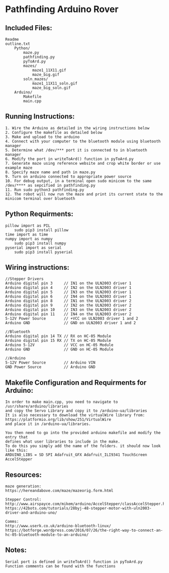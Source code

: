 # Pathfinding Arduino Rover

## Included Files:
    Readme
    outline.txt
        Python/
            maze.py
            pathfinding.py
            pyToArd.py
            mazes/
                maze1_11X11.gif
                maze_big.gif
            soln_mazes/
                maze1_11X11_soln.gif
                maze_big_soln.gif
        Arduino/
            Makefile
            main.cpp


## Running Instructions:
    1. Wire the Arduino as detailed in the wiring instructions below
    2. Configure the makefile as detailed below
    3. Make and upload to the arduino
    4. Connect with your computer to the bluetooth module using bluetooth manager
    5. Determine what /dev/*** port it is connected to in bluetooth manager
    6. Modify the port in writeToArd() function in pyToArd.py
    7. Generate maze using reference website and crop white border or use example maze
    8. Specify maze name and path in maze.py
    9. Turn on arduino connected to appropriate power source
    10. For debug output, in a terminal open sudo minicom to the same /dev/**** as sepcified in pathfinding.py
    11. Run sudo python3 pathfinding.py
    12. The robot will now run the maze and print its current state to the minicom terminal over bluetooth


## Python Requirments:
    pillow import as PIL
        sudo pip3 install pillow
    time import as time
    numpy import as numpy
        sudo pip3 install numpy
    pyserial import as serial
        sudo pip3 install pyserial


## Wiring instructions:
    //Stepper Drivers
    Arduino digital pin 3     // IN1 on the ULN2003 driver 1
    Arduino digital pin 4     // IN2 on the ULN2003 driver 1
    Arduino digital pin 5     // IN3 on the ULN2003 driver 1
    Arduino digital pin 6     // IN4 on the ULN2003 driver 1
    Arduino digital pin 8     // IN1 on the ULN2003 driver 2
    Arduino digital pin 9     // IN2 on the ULN2003 driver 2
    Arduino digital pin 10    // IN3 on the ULN2003 driver 2
    Arduino digital pin 11    // IN4 on the ULN2003 driver 2
    5-12V Power Source        // +VCC on ULN2003 driver 1 and 2
    Arduino GND               // GND on ULN2003 driver 1 and 2

    //Bluetooth
    Arduino digital pin 14 TX // RX on HC-05 Module
    Arduino digital pin 15 RX // TX on HC-05 Module
    Arduino 5-12V             // VCC on HC-05 Module
    Arduino GND               // GND on HC-05 Module

    //Arduino
    5-12V Power Source        // Arduino VIN
    GND Power Source          // Arduino GND

## Makefile Configuration and Requirments for Arduino:
    In order to make main.cpp, you need to navigate to /usr/share/arduino/libraries
    and copy the Servo Library and copy it to /arduino-ua/libraries
    It is also necessary to download the virtualWire library from:
    https://platformio.org/lib/show/251/VirtualWire
    and place it in /arduino-ua/libraries.

    You then need to go into the provided arduino makefile and modify the entry that
    defines what user libraries to include in the make.
    To do this you simply add the name of the folders. it should now look like this:
    ARDUINO_LIBS = SD SPI Adafruit_GFX Adafruit_ILI9341 TouchScreen AccelStepper


## Resources:
    maze generation:
    https://hereandabove.com/maze/mazeorig.form.html

    Stepper Control:
    http://www.airspayce.com/mikem/arduino/AccelStepper/classAccelStepper.html
    https://42bots.com/tutorials/28byj-48-stepper-motor-with-uln2003-driver-and-arduino-uno/

    Comms:
    http://www.userk.co.uk/arduino-bluetooth-linux/
    https://botforge.wordpress.com/2016/07/26/the-right-way-to-connect-an-hc-05-bluetooth-module-to-an-arduino/


## Notes:
    Serial port is defined in writeToArd() function in pyToArd.py
    Function comments can be found with the functions
